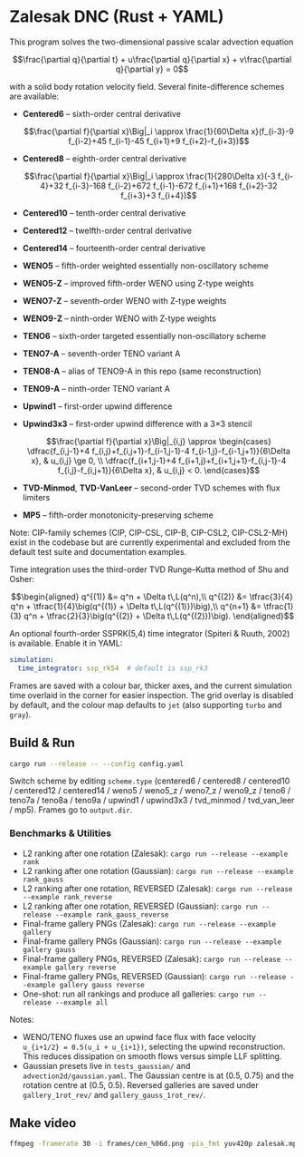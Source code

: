 # Zalesak DNC (Rust + YAML)

This program solves the two-dimensional passive scalar advection equation

```math
\frac{\partial q}{\partial t} + u\frac{\partial q}{\partial x} + v\frac{\partial q}{\partial y} = 0
```

with a solid body rotation velocity field. Several finite-difference schemes are
available:

* **Centered6** – sixth-order central derivative

  ```math
  \frac{\partial f}{\partial x}\Big|_i \approx \frac{1}{60\Delta x}(f_{i-3}-9 f_{i-2}+45 f_{i-1}-45 f_{i+1}+9 f_{i+2}-f_{i+3})
  ```

* **Centered8** – eighth-order central derivative

  ```math
  \frac{\partial f}{\partial x}\Big|_i \approx \frac{1}{280\Delta x}(-3 f_{i-4}+32 f_{i-3}-168 f_{i-2}+672 f_{i-1}-672 f_{i+1}+168 f_{i+2}-32 f_{i+3}+3 f_{i+4})
  ```

* **Centered10** – tenth-order central derivative
* **Centered12** – twelfth-order central derivative
* **Centered14** – fourteenth-order central derivative
* **WENO5** – fifth-order weighted essentially non-oscillatory scheme
* **WENO5-Z** – improved fifth-order WENO using Z-type weights
* **WENO7-Z** – seventh-order WENO with Z-type weights
* **WENO9-Z** – ninth-order WENO with Z-type weights
* **TENO6** – sixth-order targeted essentially non-oscillatory scheme
* **TENO7-A** – seventh-order TENO variant A
* **TENO8-A** – alias of TENO9-A in this repo (same reconstruction)
* **TENO9-A** – ninth-order TENO variant A
* **Upwind1** – first-order upwind difference
* **Upwind3x3** – first-order upwind difference with a 3×3 stencil

  ```math
  \frac{\partial f}{\partial x}\Big|_{i,j} \approx
  \begin{cases}
    \dfrac{f_{i,j-1}+4 f_{i,j}+f_{i,j+1}-f_{i-1,j-1}-4 f_{i-1,j}-f_{i-1,j+1}}{6\Delta x}, & u_{i,j} \ge 0, \\
    \dfrac{f_{i+1,j-1}+4 f_{i+1,j}+f_{i+1,j+1}-f_{i,j-1}-4 f_{i,j}-f_{i,j+1}}{6\Delta x}, & u_{i,j} < 0.
  \end{cases}
  ```
* **TVD-Minmod**, **TVD-VanLeer** – second-order TVD schemes with flux limiters
* **MP5** – fifth-order monotonicity-preserving scheme

Note: CIP-family schemes (CIP, CIP-CSL, CIP-B, CIP-CSL2, CIP-CSL2-MH) exist in
the codebase but are currently experimental and excluded from the default test
suite and documentation examples.

Time integration uses the third-order TVD Runge–Kutta method of Shu and Osher:

```math
\begin{aligned}
q^{(1)} &= q^n + \Delta t\,L(q^n),\\
q^{(2)} &= \tfrac{3}{4} q^n + \tfrac{1}{4}\big(q^{(1)} + \Delta t\,L(q^{(1)})\big),\\
q^{n+1} &= \tfrac{1}{3} q^n + \tfrac{2}{3}\big(q^{(2)} + \Delta t\,L(q^{(2)})\big).
\end{aligned}
```

An optional fourth-order SSPRK(5,4) time integrator (Spiteri & Ruuth, 2002) is
available. Enable it in YAML:

```yaml
simulation:
  time_integrator: ssp_rk54  # default is ssp_rk3
```

Frames are saved with a colour bar, thicker axes, and the current simulation
time overlaid in the corner for easier inspection. The grid overlay is
disabled by default, and the colour map defaults to `jet` (also supporting
`turbo` and `gray`).

## Build & Run
```bash
cargo run --release -- --config config.yaml
```

Switch scheme by editing `scheme.type` (centered6 / centered8 / centered10 /
centered12 / centered14 / weno5 / weno5_z / weno7_z / weno9_z / teno6 /
teno7a / teno8a / teno9a / upwind1 / upwind3x3 / tvd_minmod / tvd_van_leer /
mp5). Frames go to `output.dir`.

### Benchmarks & Utilities

- L2 ranking after one rotation (Zalesak):
  `cargo run --release --example rank`
- L2 ranking after one rotation (Gaussian):
  `cargo run --release --example rank_gauss`
- L2 ranking after one rotation, REVERSED (Zalesak):
  `cargo run --release --example rank_reverse`
- L2 ranking after one rotation, REVERSED (Gaussian):
  `cargo run --release --example rank_gauss_reverse`
- Final-frame gallery PNGs (Zalesak):
  `cargo run --release --example gallery`
- Final-frame gallery PNGs (Gaussian):
  `cargo run --release --example gallery gauss`
- Final-frame gallery PNGs, REVERSED (Zalesak):
  `cargo run --release --example gallery reverse`
- Final-frame gallery PNGs, REVERSED (Gaussian):
  `cargo run --release --example gallery gauss reverse`
- One-shot: run all rankings and produce all galleries:
  `cargo run --release --example all`

Notes:
- WENO/TENO fluxes use an upwind face flux with face velocity
  `u_{i+1/2} = 0.5(u_i + u_{i+1})`, selecting the upwind reconstruction. This
  reduces dissipation on smooth flows versus simple LLF splitting.
- Gaussian presets live in `tests_gaussian/` and `advection2d/gaussian.yaml`. The
  Gaussian centre is at (0.5, 0.75) and the rotation centre at (0.5, 0.5).
  Reversed galleries are saved under `gallery_1rot_rev/` and `gallery_gauss_1rot_rev/`.

## Make video
```bash
ffmpeg -framerate 30 -i frames/cen_%06d.png -pix_fmt yuv420p zalesak.mp4
```
